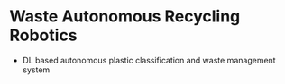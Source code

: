# Waste Autonomous Recycling Robotics
- DL based autonomous plastic classification and waste management system
